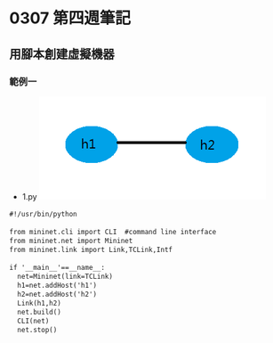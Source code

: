 # 0307 第四週筆記

## 用腳本創建虛擬機器
### 範例一

* 1.py
![](w4-1.png)
```
#!/usr/bin/python

from mininet.cli import CLI  #command line interface
from mininet.net import Mininet
from mininet.link import Link,TCLink,Intf

if '__main__'==__name__:
  net=Mininet(link=TCLink)
  h1=net.addHost('h1')
  h2=net.addHost('h2')
  Link(h1,h2)
  net.build()
  CLI(net)
  net.stop()
  ```
